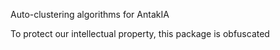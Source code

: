 Auto-clustering algorithms for AntakIA

To protect our intellectual property, this package is obfuscated